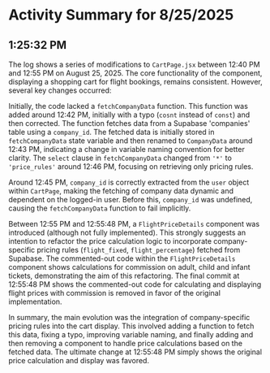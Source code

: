 # Activity Summary for 8/25/2025

## 1:25:32 PM
The log shows a series of modifications to `CartPage.jsx` between 12:40 PM and 12:55 PM on August 25, 2025.  The core functionality of the component, displaying a shopping cart for flight bookings, remains consistent. However, several key changes occurred:

Initially, the code lacked a `fetchCompanyData` function. This function was added around 12:42 PM, initially with a typo (`cosnt` instead of `const`) and then corrected. The function fetches data from a Supabase 'companies' table using a `company_id`.  The fetched data is initially stored in `fetchCompanyData` state variable and then  renamed to `CompanyData` around 12:43 PM, indicating a change in variable naming convention for better clarity. The  `select` clause in `fetchCompanyData` changed from `'*'` to  `'price_rules'` around 12:46 PM, focusing on retrieving only pricing rules.

Around 12:45 PM,  `company_id` is correctly extracted from the `user` object within `CartPage`, making the fetching of company data dynamic and dependent on the logged-in user.  Before this, `company_id` was undefined, causing the `fetchCompanyData` function to fail implicitly.

Between 12:55 PM and 12:55:48 PM, a `FlightPriceDetails` component was introduced (although not fully implemented).  This strongly suggests an intention to refactor the price calculation logic to incorporate company-specific pricing rules (`flight_fixed`, `flight_percentage`) fetched from Supabase. The commented-out code within the `FlightPriceDetails` component shows calculations for commission on adult, child and infant tickets, demonstrating the aim of this refactoring. The final commit at 12:55:48 PM shows the commented-out code for calculating and displaying flight prices with commission is removed in favor of the original implementation.

In summary, the main evolution was the integration of company-specific pricing rules into the cart display. This involved adding a function to fetch this data, fixing a typo, improving variable naming, and finally adding and then removing a component to handle price calculations based on the fetched data. The ultimate change at 12:55:48 PM simply shows the original price calculation and display was favored.
